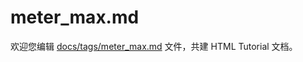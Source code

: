 meter_max.md
===

欢迎您编辑 <a target="__blank" href="https://github.com/jaywcjlove/html-tutorial/blob/main/docs/tags/meter_max.md">docs/tags/meter_max.md</a> 文件，共建 HTML Tutorial 文档。